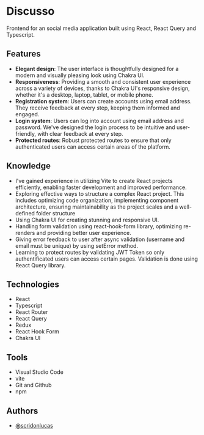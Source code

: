 # Discusso

Frontend for an social media application built using React, React Query and Typescript.

## Features

- **Elegant design**: The user interface is thoughtfully designed for a modern and visually pleasing look using Chakra UI.
- **Responsiveness**: Providing a smooth and consistent user experience across a variety of devices, thanks to Chakra UI's responsive design, whether it's a desktop, laptop, tablet, or mobile phone.
- **Registration system**: Users can create accounts using email address. They receive feedback at every step, keeping them informed and engaged.
- **Login system**: Users can log into account using email address and password. We've designed the login process to be intuitive and user-friendly, with clear feedback at every step.
- **Protected routes**: Robust protected routes to ensure that only authenticated users can access certain areas of the platform.

## Knowledge

- I've gained experience in utilizing Vite to create React projects efficiently, enabling faster development and improved performance.
- Exploring effective ways to structure a complex React project. This includes optimizing code organization, implementing component architecture, ensuring maintainability as the project scales and a well-defined folder structure
- Using Chakra UI for creating stunning and responsive UI.
- Handling form validation using react-hook-form library, optimizing re-renders and providing better user experience.
- Giving error feedback to user after async validation (username and email must be unique) by using setError method.
- Learning to protect routes by validating JWT Token so only authentificated users can access certain pages. Validation is done using React Query library.

## Technologies

- React
- Typescript
- React Router
- React Query
- Redux
- React Hook Form
- Chakra UI

## Tools

- Visual Studio Code
- vite
- Git and Github
- npm

## Authors

- [@scridonlucas](https://www.github.com/scridonlucas)
